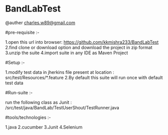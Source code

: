 # BandLabTest
@auther charles.w89@gmail.com

#pre-requisite :-

1.open this url into browser:
https://github.com/kkmishra233/BandLabTest
2.find clone or download option and download the project in zip format 
3.unzip the suite
4.import suite in any IDE as Maven Project

#Setup :-

1.modify test data in jherkins file present at location : src/test/Resources/*.feature
2.By default this suite will run once with default test data

#Run-suite :-

run the following class as Junit : /src/test/java/BandLab/TestUserShout/TestRunner.java 

#tools/technologies :-

1.java
2.cucumber
3.Junit
4.Selenium
